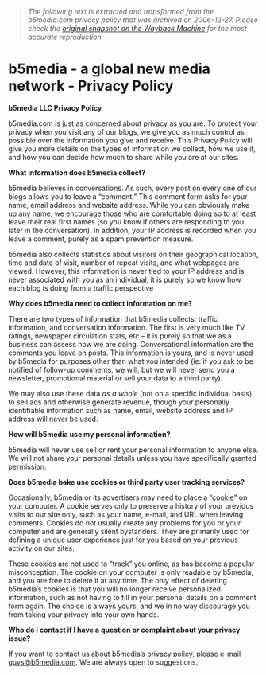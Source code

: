 > *The following text is extracted and transformed from the b5media.com privacy policy that was archived on 2006-12-27. Please check the [original snapshot on the Wayback Machine](https://web.archive.org/web/20061227001536id_/http%3A//www.b5media.com/privacy-policy) for the most accurate reproduction.*

# b5media - a global new media network - Privacy Policy

**b5media LLC Privacy Policy**

b5media.com is just as concerned about privacy as you are. To protect your privacy when you visit any of our blogs, we give you as much control as possible over the information you give and receive. This Privacy Policy will give you more details on the types of information we collect, how we use it, and how you can decide how much to share while you are at our sites.

**What information does b5media collect?**

b5media believes in conversations. As such, every post on every one of our blogs allows you to leave a “comment.” This comment form asks for your name, email address and website address. While you can obviously make up any name, we encourage those who are comfortable doing so to at least leave their real first names (so you know if others are responding to you later in the conversation). In addition, your IP address is recorded when you leave a comment, purely as a spam prevention measure.

b5media also collects statistics about visitors on their geographical location, time and date of visit, number of repeat visits, and what webpages are viewed. However, this information is never tied to your IP address and is never associated with you as an individual, it is purely so we know how each blog is doing from a traffic perspective

**Why does b5media need to collect information on me?**

There are two types of information that b5media collects: traffic information, and conversation information. The first is very much like TV ratings, newspaper circulation stats, etc – it is purely so that we as a business can assess how we are doing. Conversational information are the comments you leave on posts. This information is yours, and is never used by b5media for purposes other than what you intended (ie: if you ask to be notified of follow-up comments, we will, but we will never send you a newsletter, promotional material or sell your data to a third party).

We may also use these data _as a whole_ (not on a specific individual basis) to sell ads and otherwise generate revenue, though your personally identifiable information such as name, email, website address and IP address will never be used.

**How will b5media use my personal information?**

b5media will never use sell or rent your personal information to anyone else. We will not share your personal details unless you have specifically granted permission.

**Does b5media ~~bake~~ use cookies or third party user tracking services?**

Occasionally, b5media or its advertisers may need to place a “[cookie](http://www.amdhelp.com/privacy_glossary.asp)” on your computer. A cookie serves only to preserve a history of your previous visits to our site only, such as your name, e-mail, and URL when leaving comments. Cookies do not usually create any problems for you or your computer and are generally silent bystanders. They are primarily used for defining a unique user experience just for you based on your previous activity on our sites. 

These cookies are not used to “track” you online, as has become a popular misconception. The cookie on your computer is only readable by b5media, and you are free to delete it at any time. The only effect of deleting b5media’s cookies is that you will no longer receive personalized information, such as not having to fill in your personal details on a comment form again. The choice is always yours, and we in no way discourage you from taking your privacy into your own hands.

**Who do I contact if I have a question or complaint about your privacy issue?**

If you want to contact us about b5media’s privacy policy, please e-mail [guys@b5media.com](mailto:guys@b5media.com). We are always open to suggestions. 
